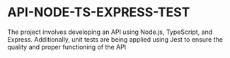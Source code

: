 # API-NODE-TS-EXPRESS-TEST
The project involves developing an API using Node.js, TypeScript, and Express. Additionally, unit tests are being applied using Jest to ensure the quality and proper functioning of the API
